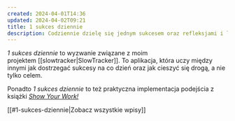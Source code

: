 ```yaml
---
created: 2024-04-01T14:36
updated: 2024-04-02T09:21
title: 1 sukces dziennie
description: Codziennie dzielę się jednym sukcesem oraz refleksjami i lekcjami, które się z nim wiążą.
---
```

_1 sukces dziennie_ to wyzwanie związane z moim projektem [[slowtracker|SlowTracker]]. To aplikacja, która uczy między innymi jak dostrzegać sukcesy na co dzień oraz jak cieszyć się drogą, a nie tylko celem.

Ponadto _1 sukces dziennie_ to też praktyczna implementacja podejścia z książki [_Show Your Work!_](https://michalkukla.pl/show-your-work-by-austin-kleon/)

[[#1-sukces-dziennie|Zobacz wszystkie wpisy]]
